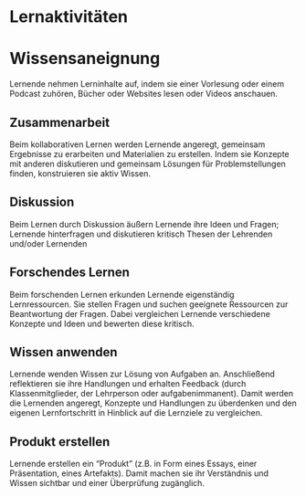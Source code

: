 # Lernaktivitäten 

# Wissensaneignung
Lernende nehmen Lerninhalte auf, indem sie einer Vorlesung oder einem Podcast zuhören, Bücher oder Websites lesen oder Videos anschauen. 

## Zusammenarbeit
Beim kollaborativen Lernen werden Lernende angeregt, gemeinsam Ergebnisse zu erarbeiten und Materialien zu erstellen. 
Indem sie Konzepte mit anderen diskutieren und gemeinsam Lösungen für Problemstellungen finden, konstruieren sie aktiv Wissen.

## Diskussion
Beim Lernen durch Diskussion äußern Lernende ihre Ideen und Fragen;
Lernende hinterfragen und diskutieren kritisch
Thesen der Lehrenden und/oder Lernenden

## Forschendes Lernen
Beim forschenden Lernen erkunden Lernende eigenständig Lernressourcen. Sie stellen Fragen und suchen geeignete Ressourcen zur Beantwortung der Fragen. Dabei vergleichen Lernende verschiedene Konzepte und Ideen und bewerten diese kritisch.


## Wissen anwenden
Lernende wenden Wissen zur Lösung von Aufgaben an. Anschließend reflektieren sie ihre Handlungen und erhalten Feedback (durch Klassenmitglieder, der Lehrperson oder aufgabenimmanent). Damit werden die Lernenden angeregt, Konzepte und Handlungen zu überdenken und den eigenen Lernfortschritt in Hinblick auf die Lernziele zu vergleichen.

## Produkt erstellen
Lernende erstellen ein “Produkt” (z.B. in Form eines Essays, einer Präsentation, eines Artefakts). Damit machen sie ihr Verständnis und Wissen sichtbar und einer Überprüfung zugänglich.